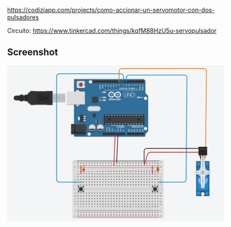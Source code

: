 https://codiziapp.com/projects/como-accionar-un-servomotor-con-dos-pulsadores

Circuito:
https://www.tinkercad.com/things/kqfM88HzU5u-servopulsador

## Screenshot
![Mobil Version Light](/circuito.png)
